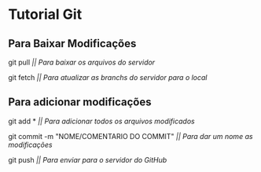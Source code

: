 # Tutorial Git

## Para Baixar Modificações
git pull <i> || Para baixar os arquivos do servidor</i>

git fetch <i> || Para atualizar as branchs do servidor para o local</i>

## Para adicionar modificações
git add * <i> || Para adicionar todos os arquivos modificados</i>

git commit -m "NOME/COMENTARIO DO COMMIT" <i> || Para dar um nome as modificações</i> 

git push <i> || Para enviar para o servidor do GitHub</i>